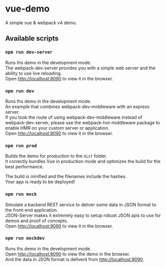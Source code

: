 # vue-demo
A simple vue & webpack v4 demo.

## Available scripts

### `npm run dev-server`

Runs ths demo in the development mode.<br>
The webpack-dev-server provides you with a simple web server and the ability to use live reloading. <br>
Open [http://localhost:8090](http://localhost:8090) to view it in the browser.

### `npm run dev`

Runs ths demo in the development mode.<br>
An example that combines webpack-dev-middleware with an express server.<br>
If you took the route of using webpack-dev-middleware instead of webpack-dev-server, please use the webpack-hot-middleware package to enable HMR on your custom server or application.<br>
Open [http://localhost:8090](http://localhost:8090) to view it in the browser.

### `npm run prod`

Builds the demo for production to the `dist` folder.<br>
It correctly bundles Vue in production mode and optimizes the build for the best performance.

The build is minified and the filenames include the hashes.<br>
Your app is ready to be deployed!

### `npm run mock`
Simulate a backend REST service to deliver some data in JSON format to the front-end application.<br>
JSON-Server makes it extremely easy to setup robust JSON apis to use for demos and proof of concepts. <br>
Open [http://localhost:9090](http://localhost:9090) to view it in the browser.

### `npm run mockdev`
Runs ths demo in the development mode.<br>
Open [http://localhost:8090](http://localhost:8090) to view the demo in the browser. <br>
And the data in JSON format is deliverd from [http://localhost:9090](http://localhost:9090).



